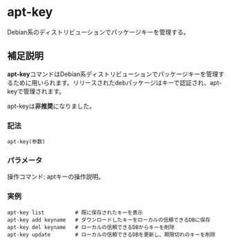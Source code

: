 apt-key
===

Debian系のディストリビューションでパッケージキーを管理する。

## 補足説明

**apt-key**コマンドはDebian系ディストリビューションでパッケージキーを管理するために用いられます。リリースされたdebパッケージはキーで認証され、apt-keyで管理されます。

apt-keyは**非推奨**になりました。

###  記法

```shell
apt-key(参数)
```

###  パラメータ

操作コマンド: aptキーの操作説明。

###  実例

```shell
apt-key list          # 既に保存されたキーを表示
apt-key add keyname   # ダウンロードしたキーをローカルの信頼できるDBに保存
apt-key del keyname   # ローカルの信頼できるDBからキーを削除
apt-key update        # ローカルの信頼できるDBを更新し、期限切れのキーを削除
```


